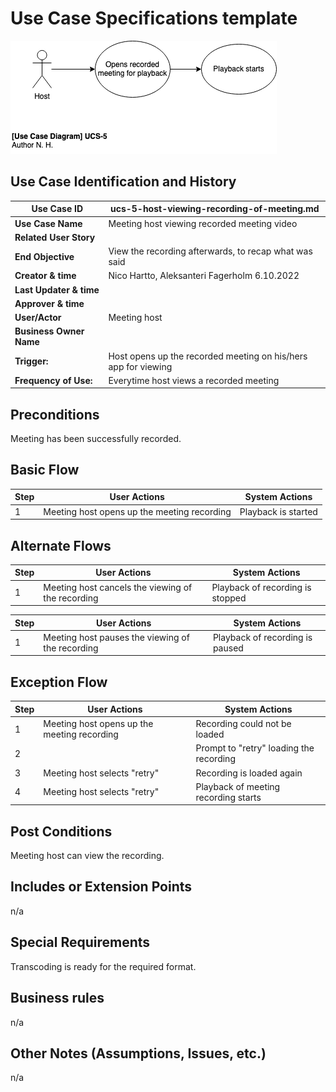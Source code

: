 # Use Case Specifications template

![ucs-5](rendered-diagrams/ucs-5.png)

## Use Case Identification and History

| **Use Case ID**         | ucs-5-host-viewing-recording-of-meeting.md                     |
| ----------------------- | -------------------------------------------------------------- |
| **Use Case Name**       | Meeting host viewing recorded meeting video                    |
| **Related User Story**  |                                                                |
| **End Objective**       | View the recording afterwards, to recap what was said          |
| **Creator & time**      | Nico Hartto, Aleksanteri Fagerholm 6.10.2022                   |
| **Last Updater & time** |                                                                |
| **Approver & time**     |                                                                |
| **User/Actor**          | Meeting host                                                   |
| **Business Owner Name** |                                                                |
| **Trigger:**            | Host opens up the recorded meeting on his/hers app for viewing |
| **Frequency of Use:**   | Everytime host views a recorded meeting                        |

## Preconditions

Meeting has been successfully recorded.

## Basic Flow

| **Step** | **User Actions**                            | **System Actions**  |
| -------- | ------------------------------------------- | ------------------- |
| 1        | Meeting host opens up the meeting recording | Playback is started |

## Alternate Flows

| **Step** | **User Actions**                                  | **System Actions**               |
| -------- | ------------------------------------------------- | -------------------------------- |
| 1        | Meeting host cancels the viewing of the recording | Playback of recording is stopped |

| **Step** | **User Actions**                                 | **System Actions**              |
| -------- | ------------------------------------------------ | ------------------------------- |
| 1        | Meeting host pauses the viewing of the recording | Playback of recording is paused |

## Exception Flow

| **Step** | **User Actions**                            | **System Actions**                      |
| -------- | ------------------------------------------- | --------------------------------------- |
| 1        | Meeting host opens up the meeting recording | Recording could not be loaded           |
| 2        |                                             | Prompt to "retry" loading the recording |
| 3        | Meeting host selects "retry"                | Recording is loaded again               |
| 4        | Meeting host selects "retry"                | Playback of meeting recording starts    |

## Post Conditions

Meeting host can view the recording.

## Includes or Extension Points

n/a

## Special Requirements

Transcoding is ready for the required format.

## Business rules

n/a

## Other Notes (Assumptions, Issues, etc.)

n/a
